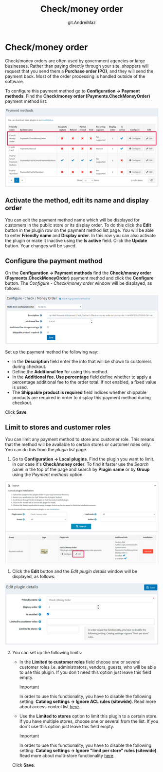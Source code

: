 ﻿---
title: Check/money order
uid: en/getting-started/configure-payments/payment-methods/check-money-order
author: git.AndreiMaz
contributors: git.DmitriyKulagin, git.exileDev, git.ivkadp, git.mariannk
---

# Check/money order

Check/money orders are often used by government agencies or large businesses. Rather than paying directly through your site, shoppers will request that you send them a **Purchase order (PO)**, and they will send the payment back. Most of the order processing is handled outside of the software.

To configure this payment method go to **Configuration → Payment methods**. Find the **Check/money order (Payments.CheckMoneyOrder)** payment method list:

![List](_static/check-money-order/list.jpg)

## Activate the method, edit its name and display order

You can edit the payment method name which will be displayed for customers in the public store or its display order. To do this click the **Edit** button in the plugin row on the payment method list page. You will be able to enter **Friendly name** and **Display order**. In this row you can also activate the plugin or make it inactive using the **Is active** field. Click the **Update** button. Your changes will be saved.

## Configure the payment method

On the **Configuration → Payment methods** find the **Check/money order (Payments.CheckMoneyOrder)** payment method and click the **Configure** button. The *Configure - Check/money order* window will be displayed, as follows:

![purchaseorder](_static/check-money-order/purchaseorder.png)

Set up the payment method the following way:

* In the **Description** field enter the info that will be shown to customers during checkout.
* Define the **Additional fee** for using this method.
* In the **Additional fee. Use percentage** field define whether to apply a percentage additional fee to the order total. If not enabled, a fixed value is used.
* The **Shippable product is required** field indices whether shippable products are required in order to display this payment method during checkout.

Click **Save**.

## Limit to stores and customer roles

You can limit any payment method to store and customer role. This means that the method will be available to certain stores or customer roles only. You can do this from the *plugin list* page.

1. Go to **Configuration → Local plugins**. Find the plugin you want to limit. In our case it's **Check/money order**. To find it faster use the *Search* panel in the top of the page and search by **Plugin name** or by **Group** using the *Payment methods* option.

![Plugins](_static/check-money-order/plugin.jpg)

1. Click the **Edit** button and the *Edit plugin details* window will be displayed, as follows:

![Plugins](_static/check-money-order/edit.jpg)

2. You can set up the following limits:

	* In the **Limited to customer roles** field choose one or several customer roles i.e. administrators, vendors, guests, who will be able to use this plugin. If you don't need this option just leave this field empty.

		> [!Important]
		> In order to use this functionality, you have to disable the following setting: **Catalog settings → Ignore ACL rules (sitewide)**. Read more about access control list [here](xref:en/running-your-store/customer-management/access-control-list).

	* Use the **Limited to stores** option to limit this plugin to a certain store. If you have multiple stores, choose one or several from the list. If you don't use this option just leave this field empty.

		> [!Important]
		> In order to use this functionality, you have to disable the following setting: **Catalog settings → Ignore "limit per store" rules (sitewide)**. Read more about multi-store functionality [here](xref:en/getting-started/advanced-configuration/multi-store).

	Click **Save**.
